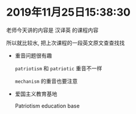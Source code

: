 # 2019年11月25日15:38:30

老师今天讲的内容是 汉译英 的课程内容

所以就比较水, 把上次课程的一段英文原文查查找找



- 重音问题很有趣

  `patriotism` 和 `patriotic` 重音不一样

  `mechanism` 的重音也要注意

- 爱国主义教育基地

  Patriotism education base